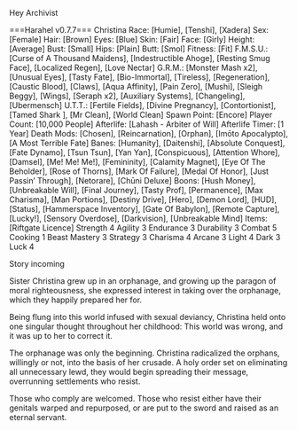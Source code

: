 Hey Archivist

===Harahel v0.7.7===
Christina
Race: [Humie], [Tenshi], [Xadera]
Sex: [Female]
Hair: [Brown]
Eyes: [Blue]
Skin: [Fair]
Face: [Girly]
Height: [Average]
Bust: [Small]
Hips: [Plain]
Butt: [Smol]
Fitness: [Fit]
F.M.S.U.: [Curse of A Thousand Maidens], [Indestructible Ahoge], [Resting Smug Face], [Localized Regen], [Love Nectar]
G.R.M.: [Monster Mash x2], [Unusual Eyes], [Tasty Fate], [Bio-Immortal], [Tireless], [Regeneration], [Caustic Blood], [Claws], [Aqua Affinity], [Pain Zero], [Mushi], [Sleigh Beggy], [Wings], [Seraph x2], [Auxiliary Systems], [Changeling], [Ubermensch]
U.T.T.: [Fertile Fields], [Divine Pregnancy], [Contortionist], [Tamed Shark ], [Mr Clean], [World Clean]
Spawn Point: [Encore]
Player Count: [10,000 People]
Afterlife: [Lahash - Arbiter of Will]
Afterlife Timer: [1 Year]
Death Mods: [Chosen], [Reincarnation], [Orphan], [Imōto Apocalypto], [A Most Terrible Fate]
Banes: [Humanity], [Daitenshi], [Absolute Conquest], [Fate Dynamo], [Tsun Tsun], [Yan Yan], [Conspicuous], [Attention Whore], [Damsel], [Me! Me! Me!], [Femininity], [Calamity Magnet], [Eye Of The Beholder], [Rose of Thorns], [Mark Of Failure], [Medal Of Honor], [Just Passin’ Through], [Netorare], [Chūni Deluxe]
Boons: [Hush Money], [Unbreakable Will], [Final Journey], [Tasty Prof], [Permanence], [Max Charisma], [Man Portions], [Destiny Drive], [Hero], [Demon Lord], [HUD], [Status], [Hammerspace Inventory], [Gate Of Babylon], [Remote Capture], [Lucky!], [Sensory Overdose], [Darkvision], [Unbreakable Mind]
Items: [Riftgate Licence]
Strength 4
Agility 3
Endurance 3
Durability 3
Combat 5
Cooking 1
Beast Mastery 3
Strategy 3
Charisma 4
Arcane 3
Light 4
Dark 3
Luck 4

Story incoming 

Sister Christina grew up in an orphanage, and growing up the paragon of moral righteousness, she expressed interest in taking over the orphanage, which they happily prepared her for.

Being flung into this world infused with sexual deviancy, Christina held onto one singular thought throughout her childhood: This world was wrong, and it was up to her to correct it.

The orphanage was only the beginning. Christina radicalized the orphans, willingly or not, into the basis of her crusade. A holy order set on eliminating all unnecessary lewd, they would begin spreading their message, overrunning settlements who resist.

Those who comply are welcomed. Those who resist either have their genitals warped and repurposed, or are put to the sword and raised as an eternal servant.